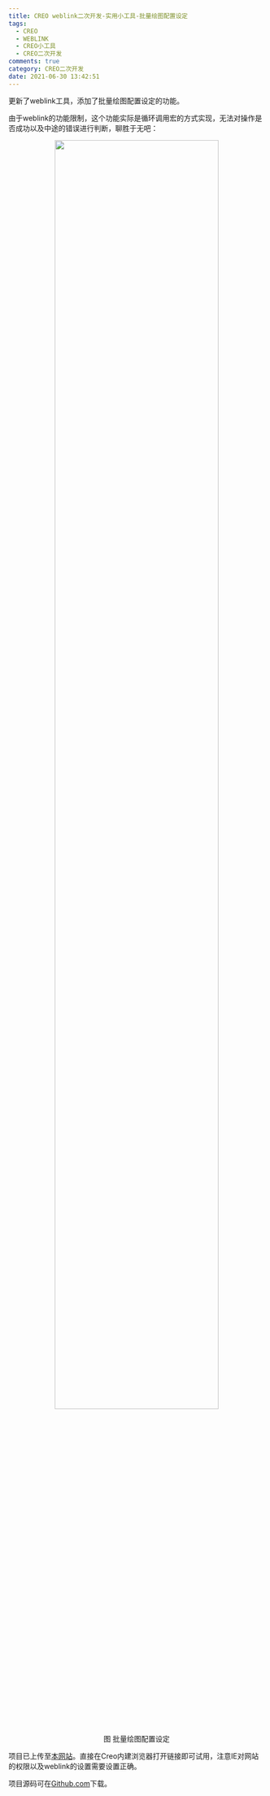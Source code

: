```yaml
---
title: CREO weblink二次开发-实用小工具-批量绘图配置设定
tags:
  - CREO
  - WEBLINK
  - CREO小工具
  - CREO二次开发
comments: true
category: CREO二次开发
date: 2021-06-30 13:42:51
---
```




更新了weblink工具，添加了批量绘图配置设定的功能。

由于weblink的功能限制，这个功能实际是循环调用宏的方式实现，无法对操作是否成功以及中途的错误进行判断，聊胜于无吧：

<div align="center">
    <img src="/img/proe/weblinktool15.png" style="width:80%" align="center"/>
    <p>图 批量绘图配置设定</p>
</div>

项目已上传至[本网站](http://weblink.hudi.site)。直接在Creo内建浏览器打开链接即可试用，注意IE对网站的权限以及weblink的设置需要设置正确。

项目源码可在<a href="https://github.com/slacker-HD/creo_weblink" target="_blank">Github.com</a>下载。